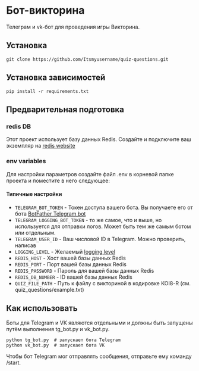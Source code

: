 # Бот-викторина

Телеграм и vk-бот для проведения игры Викторина.

## Установка

```commandline
git clone https://github.com/Itsmyusername/quiz-questions.git
```

## Установка зависимостей

```commandline
pip install -r requirements.txt
```

## Предварительная подготовка

### redis DB
Этот проект использует базу данных Redis. Создайте и подключите ваш экземпляр на [redis website](https://app.redislabs.com/)

### env variables

Для настройки параметров создайте файл .env в корневой папке проекта и поместите в него следующее:

#### Типичные настройки

- `TELEGRAM_BOT_TOKEN` - Токен доступа вашего бота. Вы получаете его от бота [BotFather Telegram bot](https://t.me/BotFather)
- `TELEGRAM_LOGGING_BOT_TOKEN` - то же самое, что и выше, но используется для отправки логов. Может быть тем же самым ботом или отдельным.
- `TELEGRAM_USER_ID` - Ваш числовой ID в Telegram. Можно проверить, написав 
- `LOGGING_LEVEL` - Желаемый [logging level](https://docs.python.org/3/library/logging.html#logging-levels)
- `REDIS_HOST` - Хост вашей базы данных Redis
- `REDIS_PORT` - Порт вашей базы данных Redis
- `REDIS_PASSWORD` - Пароль для вашей базы данных Redis
- `REDIS_DB_NUMBER` - ID вашей базы данных Redis
- `QUIZ_FILE_PATH` - Путь к файлу с викториной в кодировке KOI8-R (см. quiz_questions/example.txt)

## Как использовать

Боты для Telegram и VK являются отдельными и должны быть запущены путём выполнения tg_bot.py и vk_bot.py.

```commandline
python tg_bot.py  # запускает бота Telegram 
python vk_bot.py  # запускает бота VK 
```

Чтобы бот Telegram мог отправлять сообщения, отправьте ему команду /start.
